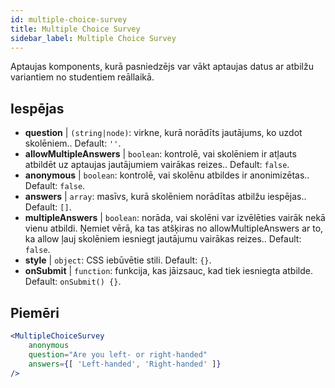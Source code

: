 ```yaml
---
id: multiple-choice-survey 
title: Multiple Choice Survey
sidebar_label: Multiple Choice Survey
---
```


Aptaujas komponents, kurā pasniedzējs var vākt aptaujas datus ar atbilžu variantiem no studentiem reāllaikā.

## Iespējas

* __question__ | `(string|node)`: virkne, kurā norādīts jautājums, ko uzdot skolēniem.. Default: `''`.
* __allowMultipleAnswers__ | `boolean`: kontrolē, vai skolēniem ir atļauts atbildēt uz aptaujas jautājumiem vairākas reizes.. Default: `false`.
* __anonymous__ | `boolean`: kontrolē, vai skolēnu atbildes ir anonimizētas.. Default: `false`.
* __answers__ | `array`: masīvs, kurā skolēniem norādītas atbilžu iespējas.. Default: `[]`.
* __multipleAnswers__ | `boolean`: norāda, vai skolēni var izvēlēties vairāk nekā vienu atbildi. Ņemiet vērā, ka tas atšķiras no allowMultipleAnswers ar to, ka allow ļauj skolēniem iesniegt jautājumu vairākas reizes.. Default: `false`.
* __style__ | `object`: CSS iebūvētie stili. Default: `{}`.
* __onSubmit__ | `function`: funkcija, kas jāizsauc, kad tiek iesniegta atbilde. Default: `onSubmit() {}`.


## Piemēri

```jsx live
<MultipleChoiceSurvey
    anonymous
    question="Are you left- or right-handed"
    answers={[ 'Left-handed', 'Right-handed' ]}
/>
```

